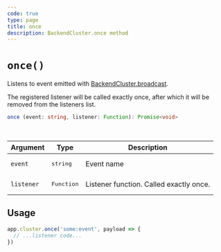 ```yaml
---
code: true
type: page
title: once
description: BackendCluster.once method
---
```


# `once()`

<SinceBadge version="auto-version" />
<CustomBadge type="error" text="Experimental: non-backward compatible changes or removal may occur in any future release."/>

Listens to event emitted with [BackendCluster.broadcast](/core/2/framework/classes/backend-cluster/broadcast).

The registered listener will be called exactly once, after which it will be removed from the listeners list.

```ts
once (event: string, listener: Function): Promise<void>
```

<br/>

| Argument | Type                  | Description                   |
|----------|-----------------------|-------------------------------|
| `event` | <pre>string</pre> | Event name |
| `listener` | <pre>Function</pre> | Listener function. Called exactly once. |

## Usage

```js
app.cluster.once('some:event', payload => {
  // ...listener code...
})
```
